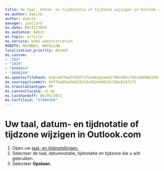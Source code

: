 ```yaml
---
title: Uw taal, datum- en tijdnotatie of tijdzone wijzigen in Outlook.com
ms.author: daeite
author: daeite
manager: joallard
ms.date: 04/21/2020
ms.audience: Admin
ms.topic: article
ms.service: o365-administration
ROBOTS: NOINDEX, NOFOLLOW
localization_priority: Normal
ms.custom:
- "269"
- "1839"
- "8000014"
- "9000249"
ms.openlocfilehash: 616ca679ed3f8d5f2fe5d63e2ee41789e08bcf4bc6809022991d1ede02d8cb49
ms.sourcegitcommit: b5f7da89a650d2915dc652449623c78be6247175
ms.translationtype: MT
ms.contentlocale: nl-NL
ms.lasthandoff: 08/05/2021
ms.locfileid: "53984168"
---
```

# <a name="change-your-language-date-and-time-format-or-time-zone-in-outlookcom"></a>Uw taal, datum- en tijdnotatie of tijdzone wijzigen in Outlook.com

1. Open uw [taal- en tijdinstellingen.](https://go.microsoft.com/fwlink/?linkid=2085505)
1. Selecteer de taal, datumnotatie, tijdnotatie en tijdzone die u wilt gebruiken.
1. Selecteer **Opslaan**.